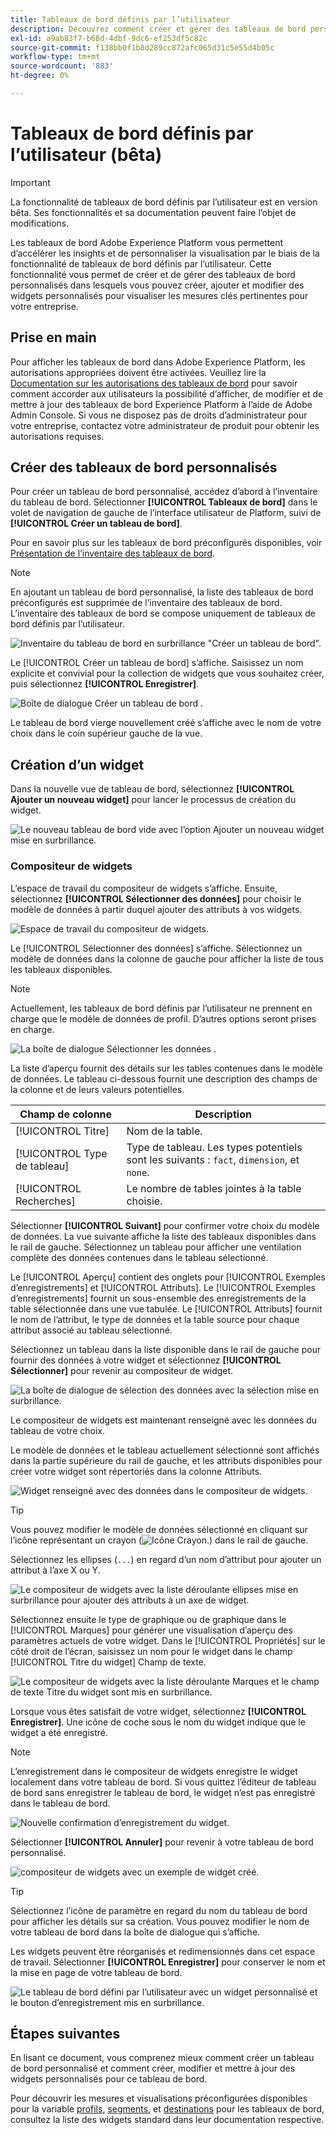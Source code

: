 ```yaml
---
title: Tableaux de bord définis par l’utilisateur
description: Découvrez comment créer et gérer des tableaux de bord personnalisés dans lesquels vous pouvez créer, ajouter et modifier des widgets personnalisés pour visualiser des mesures clés.
exl-id: a9ab83f7-b68d-4dbf-9dc6-ef253df5c82c
source-git-commit: f138bb0f1b8d289cc872afc065d31c5e55d4b05c
workflow-type: tm+mt
source-wordcount: '883'
ht-degree: 0%

---
```


# Tableaux de bord définis par l’utilisateur (bêta)

>[!IMPORTANT]
>
>La fonctionnalité de tableaux de bord définis par l’utilisateur est en version bêta. Ses fonctionnalités et sa documentation peuvent faire l’objet de modifications.

Les tableaux de bord Adobe Experience Platform vous permettent d’accélérer les insights et de personnaliser la visualisation par le biais de la fonctionnalité de tableaux de bord définis par l’utilisateur. Cette fonctionnalité vous permet de créer et de gérer des tableaux de bord personnalisés dans lesquels vous pouvez créer, ajouter et modifier des widgets personnalisés pour visualiser les mesures clés pertinentes pour votre entreprise.

## Prise en main

Pour afficher les tableaux de bord dans Adobe Experience Platform, les autorisations appropriées doivent être activées. Veuillez lire la [Documentation sur les autorisations des tableaux de bord](./permissions.md#available-permissions) pour savoir comment accorder aux utilisateurs la possibilité d’afficher, de modifier et de mettre à jour des tableaux de bord Experience Platform à l’aide de Adobe Admin Console. Si vous ne disposez pas de droits d’administrateur pour votre entreprise, contactez votre administrateur de produit pour obtenir les autorisations requises.

## Créer des tableaux de bord personnalisés

Pour créer un tableau de bord personnalisé, accédez d’abord à l’inventaire du tableau de bord. Sélectionner **[!UICONTROL Tableaux de bord]** dans le volet de navigation de gauche de l’interface utilisateur de Platform, suivi de **[!UICONTROL Créer un tableau de bord]**.

Pour en savoir plus sur les tableaux de bord préconfigurés disponibles, voir [Présentation de l’inventaire des tableaux de bord](./inventory.md).

>[!NOTE]
>
>En ajoutant un tableau de bord personnalisé, la liste des tableaux de bord préconfigurés est supprimée de l’inventaire des tableaux de bord. L’inventaire des tableaux de bord se compose uniquement de tableaux de bord définis par l’utilisateur.

![Inventaire du tableau de bord en surbrillance &quot;Créer un tableau de bord&quot;.](./images/user-defined-dashboards/create-dashboard.png)

Le [!UICONTROL Créer un tableau de bord] s’affiche. Saisissez un nom explicite et convivial pour la collection de widgets que vous souhaitez créer, puis sélectionnez **[!UICONTROL Enregistrer]**.

![Boîte de dialogue Créer un tableau de bord .](./images/user-defined-dashboards/create-dashboard-dialog.png)

Le tableau de bord vierge nouvellement créé s’affiche avec le nom de votre choix dans le coin supérieur gauche de la vue.

## Création d’un widget

Dans la nouvelle vue de tableau de bord, sélectionnez **[!UICONTROL Ajouter un nouveau widget]** pour lancer le processus de création du widget.

![Le nouveau tableau de bord vide avec l’option Ajouter un nouveau widget mise en surbrillance.](./images/user-defined-dashboards/add-new-widget.png)

### Compositeur de widgets

L’espace de travail du compositeur de widgets s’affiche. Ensuite, sélectionnez **[!UICONTROL Sélectionner des données]** pour choisir le modèle de données à partir duquel ajouter des attributs à vos widgets.

![Espace de travail du compositeur de widgets.](./images/user-defined-dashboards/widget-composer.png)

Le [!UICONTROL Sélectionner des données] s’affiche. Sélectionnez un modèle de données dans la colonne de gauche pour afficher la liste de tous les tableaux disponibles.

>[!NOTE]
>
>Actuellement, les tableaux de bord définis par l’utilisateur ne prennent en charge que le modèle de données de profil. D’autres options seront prises en charge.

![La boîte de dialogue Sélectionner les données .](./images/user-defined-dashboards/select-data-dialog.png)

La liste d’aperçu fournit des détails sur les tables contenues dans le modèle de données. Le tableau ci-dessous fournit une description des champs de la colonne et de leurs valeurs potentielles.

| Champ de colonne | Description |
|---|---|
| [!UICONTROL Titre] | Nom de la table. |
| [!UICONTROL Type de tableau] | Type de tableau. Les types potentiels sont les suivants : `fact`, `dimension`, et `none`. |
| [!UICONTROL Recherches] | Le nombre de tables jointes à la table choisie. |

Sélectionner **[!UICONTROL Suivant]** pour confirmer votre choix du modèle de données. La vue suivante affiche la liste des tableaux disponibles dans le rail de gauche. Sélectionnez un tableau pour afficher une ventilation complète des données contenues dans le tableau sélectionné.

Le [!UICONTROL Aperçu] contient des onglets pour [!UICONTROL Exemples d’enregistrements] et [!UICONTROL Attributs]. Le [!UICONTROL Exemples d’enregistrements] fournit un sous-ensemble des enregistrements de la table sélectionnée dans une vue tabulée. Le [!UICONTROL Attributs] fournit le nom de l’attribut, le type de données et la table source pour chaque attribut associé au tableau sélectionné.

Sélectionnez un tableau dans la liste disponible dans le rail de gauche pour fournir des données à votre widget et sélectionnez **[!UICONTROL Sélectionner]** pour revenir au compositeur de widget.

![La boîte de dialogue de sélection des données avec la sélection mise en surbrillance.](./images/user-defined-dashboards/select-a-table.png)

Le compositeur de widgets est maintenant renseigné avec les données du tableau de votre choix.

Le modèle de données et le tableau actuellement sélectionné sont affichés dans la partie supérieure du rail de gauche, et les attributs disponibles pour créer votre widget sont répertoriés dans la colonne Attributs.

![Widget renseigné avec des données dans le compositeur de widgets.](./images/user-defined-dashboards/populated-widget-composer.png)

>[!TIP]
>
>Vous pouvez modifier le modèle de données sélectionné en cliquant sur l’icône représentant un crayon (![Icône Crayon.](./images/user-defined-dashboards/edit-icon.png)) dans le rail de gauche.

Sélectionnez les ellipses (`...`) en regard d’un nom d’attribut pour ajouter un attribut à l’axe X ou Y.

![Le compositeur de widgets avec la liste déroulante ellipses mise en surbrillance pour ajouter des attributs à un axe de widget.](./images/user-defined-dashboards/attributes-dropdown.png)

Sélectionnez ensuite le type de graphique ou de graphique dans le [!UICONTROL Marques] pour générer une visualisation d’aperçu des paramètres actuels de votre widget. Dans le [!UICONTROL Propriétés] sur le côté droit de l’écran, saisissez un nom pour le widget dans le champ [!UICONTROL Titre du widget] Champ de texte.

![Le compositeur de widgets avec la liste déroulante Marques et le champ de texte Titre du widget sont mis en surbrillance.](./images/user-defined-dashboards/marks-dropdown-widget-title.png)

Lorsque vous êtes satisfait de votre widget, sélectionnez **[!UICONTROL Enregistrer]**. Une icône de coche sous le nom du widget indique que le widget a été enregistré.

>[!NOTE]
>
>L’enregistrement dans le compositeur de widgets enregistre le widget localement dans votre tableau de bord. Si vous quittez l’éditeur de tableau de bord sans enregistrer le tableau de bord, le widget n’est pas enregistré dans le tableau de bord.

![Nouvelle confirmation d’enregistrement du widget.](./images/user-defined-dashboards/save-confirmation.png)

Sélectionner **[!UICONTROL Annuler]** pour revenir à votre tableau de bord personnalisé.

![compositeur de widgets avec un exemple de widget créé.](./images/user-defined-dashboards/composed-widget.png)

>[!TIP]
>
>Sélectionnez l’icône de paramètre en regard du nom du tableau de bord pour afficher les détails sur sa création. Vous pouvez modifier le nom de votre tableau de bord dans la boîte de dialogue qui s’affiche.

Les widgets peuvent être réorganisés et redimensionnés dans cet espace de travail. Sélectionner **[!UICONTROL Enregistrer]** pour conserver le nom et la mise en page de votre tableau de bord.

![Le tableau de bord défini par l’utilisateur avec un widget personnalisé et le bouton d’enregistrement mis en surbrillance.](./images/user-defined-dashboards/user-defined-dashboard.png)

## Étapes suivantes

En lisant ce document, vous comprenez mieux comment créer un tableau de bord personnalisé et comment créer, modifier et mettre à jour des widgets personnalisés pour ce tableau de bord.

Pour découvrir les mesures et visualisations préconfigurées disponibles pour la variable [profils](./guides/profiles.md#standard-widgets), [segments](./guides/segments.md#standard-widgets), et [destinations](./guides/destinations.md#standard-widgets) pour les tableaux de bord, consultez la liste des widgets standard dans leur documentation respective.
